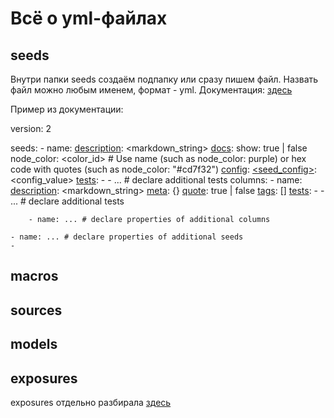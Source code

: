 # Всё о yml-файлах

## seeds

Внутри папки seeds создаём подпапку или сразу пишем файл. Назвать файл можно любым именем, формат - yml.
Документация: [здесь](https://docs.getdbt.com/reference/seed-properties)

Пример из документации:

  version: 2
  
  seeds:
    - name: <string>
      [description](/reference/resource-properties/description): <markdown_string>
      [docs](/reference/resource-configs/docs):
        show: true | false
        node_color: <color_id> # Use name (such as node_color: purple) or hex code with quotes (such as node_color: "#cd7f32")
      [config](/reference/resource-properties/config):
        [<seed_config>](/reference/seed-configs): <config_value>
      [tests](/reference/resource-properties/data-tests):
        - <test>
        - ... # declare additional tests
      columns:
        - name: <column name>
          [description](/reference/resource-properties/description): <markdown_string>
          [meta](/reference/resource-configs/meta): {<dictionary>}
          [quote](/reference/resource-properties/quote): true | false
          [tags](/reference/resource-configs/tags): [<string>]
          [tests](/reference/resource-properties/data-tests):
            - <test>
            - ... # declare additional tests
  
        - name: ... # declare properties of additional columns
  
    - name: ... # declare properties of additional seeds
    - 
## macros

## sources

## models

## exposures

exposures отдельно разбирала [здесь](https://github.com/Malakhova-Natalya/Snippets/tree/main/dbt/dbt_exposures)

